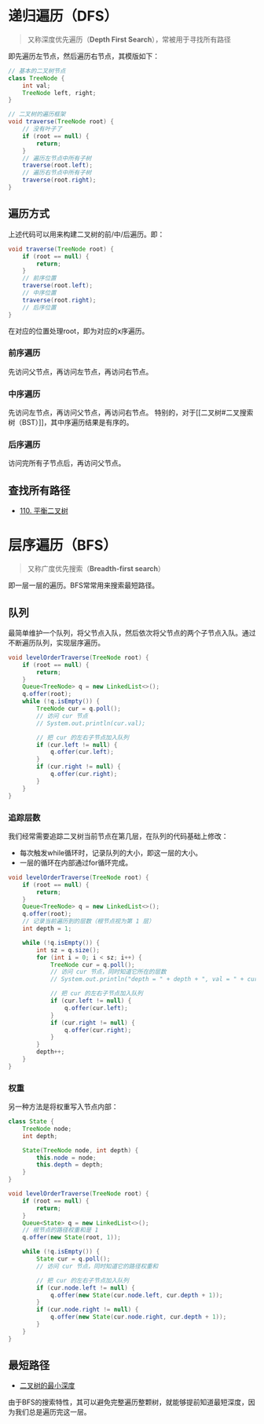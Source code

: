 # 递归遍历（DFS）

> 又称深度优先遍历（**Depth First Search**），常被用于寻找所有路径

即先遍历左节点，然后遍历右节点，其模版如下：

```java
// 基本的二叉树节点
class TreeNode {
    int val;
    TreeNode left, right;
}

// 二叉树的遍历框架
void traverse(TreeNode root) {
    // 没有叶子了
    if (root == null) {
        return;
    }
    // 遍历左节点中所有子树
    traverse(root.left);
    // 遍历右节点中所有子树
    traverse(root.right);
}
```



## 遍历方式

上述代码可以用来构建二叉树的前/中/后遍历。即：

```java
void traverse(TreeNode root) {
    if (root == null) {
        return;
    }
    // 前序位置
    traverse(root.left);
    // 中序位置
    traverse(root.right);
    // 后序位置
}
```

在对应的位置处理root，即为对应的x序遍历。

### 前序遍历
先访问父节点，再访问左节点，再访问右节点。
### 中序遍历
先访问左节点，再访问父节点，再访问右节点。
特别的，对于[[二叉树#二叉搜索树（BST）]]，其中序遍历结果是有序的。
### 后序遍历
访问完所有子节点后，再访问父节点。

## 查找所有路径

- [110. 平衡二叉树](https://leetcode.cn/problems/balanced-binary-tree/)



# 层序遍历（BFS）

> 又称广度优先搜索（**Breadth-first search**）

即一层一层的遍历。BFS常常用来搜索最短路径。

## 队列

最简单维护一个队列，将父节点入队，然后依次将父节点的两个子节点入队。通过不断遍历队列，实现层序遍历。

```java
void levelOrderTraverse(TreeNode root) {
    if (root == null) {
        return;
    }
    Queue<TreeNode> q = new LinkedList<>();
    q.offer(root);
    while (!q.isEmpty()) {
        TreeNode cur = q.poll();
        // 访问 cur 节点
        // System.out.println(cur.val);

        // 把 cur 的左右子节点加入队列
        if (cur.left != null) {
            q.offer(cur.left);
        }
        if (cur.right != null) {
            q.offer(cur.right);
        }
    }
}
```

### 追踪层数
我们经常需要追踪二叉树当前节点在第几层，在队列的代码基础上修改：

- 每次触发while循环时，记录队列的大小，即这一层的大小。
- 一层的循环在内部通过for循环完成。

```java
void levelOrderTraverse(TreeNode root) {
    if (root == null) {
        return;
    }
    Queue<TreeNode> q = new LinkedList<>();
    q.offer(root);
    // 记录当前遍历到的层数（根节点视为第 1 层）
    int depth = 1;

    while (!q.isEmpty()) {
        int sz = q.size();
        for (int i = 0; i < sz; i++) {
            TreeNode cur = q.poll();
            // 访问 cur 节点，同时知道它所在的层数
            // System.out.println("depth = " + depth + ", val = " + cur.val);

            // 把 cur 的左右子节点加入队列
            if (cur.left != null) {
                q.offer(cur.left);
            }
            if (cur.right != null) {
                q.offer(cur.right);
            }
        }
        depth++;
    }
}
```


### 权重
另一种方法是将权重写入节点内部：

```java
class State {
    TreeNode node;
    int depth;

    State(TreeNode node, int depth) {
        this.node = node;
        this.depth = depth;
    }
}

void levelOrderTraverse(TreeNode root) {
    if (root == null) {
        return;
    }
    Queue<State> q = new LinkedList<>();
    // 根节点的路径权重和是 1
    q.offer(new State(root, 1));

    while (!q.isEmpty()) {
        State cur = q.poll();
        // 访问 cur 节点，同时知道它的路径权重和

        // 把 cur 的左右子节点加入队列
        if (cur.node.left != null) {
            q.offer(new State(cur.node.left, cur.depth + 1));
        }
        if (cur.node.right != null) {
            q.offer(new State(cur.node.right, cur.depth + 1));
        }
    }
}
```


## 最短路径

- [二叉树的最小深度](https://leetcode.cn/problems/minimum-depth-of-binary-tree/)

由于BFS的搜索特性，其可以避免完整遍历整颗树，就能够提前知道最短深度，因为我们总是遍历完这一层。

